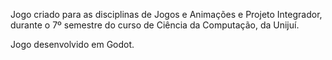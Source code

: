 Jogo criado para as disciplinas de Jogos e Animações e Projeto Integrador, durante o 7º semestre do curso de Ciência da Computação, da Unijuí.

Jogo desenvolvido em Godot.
